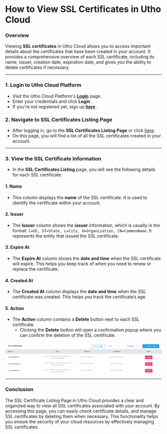 # **How to View SSL Certificates in Utho Cloud**

### **Overview**

Viewing **SSL certificates** in Utho Cloud allows you to access important details about the certificates that have been created in your account. It provides a comprehensive overview of each SSL certificate, including its name, issuer, creation date, expiration date, and gives you the ability to delete certificates if necessary.

---

### **1. Login to Utho Cloud Platform**

* Visit the Utho Cloud Platform's **[ Login](https://console.utho.com/login)** page.
* Enter your credentials and click  **Login** .
* If you're not registered yet, sign up  **[here](https://console.utho.com/signup)** .

### **2. Navigate to SSL Certificates Listing Page**

* After logging in, go to the **SSL Certificates Listing Page** or click [here](https://console.utho.com/ssl "SSL Listing Page").
* On this page, you will find a list of all the SSL certificates created in your account.

---

### **3. View the SSL Certificate Information**

* In the **SSL Certificates Listing** page, you will see the following details for each SSL certificate:

#### 1. **Name**

* This column displays the **name** of the SSL certificate. It is used to identify the certificate within your account.

#### 2. **Issuer**

* The **Issuer** column shows the **issuer** information, which is usually in the format: `C=US, ST=State, L=City, O=Organization, CN=CommonName`. It represents the entity that issued the SSL certificate.

#### 3. **Expire At**

* The **Expire At** column shows the **date and time** when the SSL certificate will expire. This helps you keep track of when you need to renew or replace the certificate.

#### 4. **Created At**

* The **Created At** column displays the **date and time** when the SSL certificate was created. This helps you track the certificate’s age.

#### 5. **Action**

* The **Action** column contains a **Delete** button next to each SSL certificate.
  * Clicking the **Delete** button will open a confirmation popup where you can confirm the deletion of the SSL certificate.

![1744094144997](image/index/1744094144997.png)

---

### **Conclusion**

The SSL Certificate Listing Page in Utho Cloud provides a clear and organized way to view all SSL certificates associated with your account. By accessing this page, you can easily check certificate details, and manage SSL certificates by deleting them when necessary. This functionality helps you ensure the security of your cloud resources by effectively managing SSL certificates.
